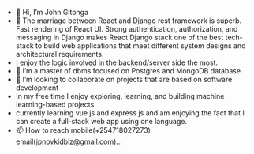 - 👋 Hi, I’m John Gitonga
- 👀 The marriage between React and Django rest framework is superb. Fast rendering of React UI. Strong authentication, authorization, and messaging in Django makes React Django stack one of the best tech-stack to build web applications that meet different system designs and architectural requirements.
- I enjoy the logic involved in the backend/server side the most.
- 🌱 I’m a master of dbms focused on Postgres and MongoDB database
- 💞️ I’m looking to collaborate on projects that are based on software development
- In my free time I enjoy exploring, learning, and building machine learning-based projects
- currently learning vue js and express js and am enjoying the fact that I can create a full-stack web app using one language.
- 📫 How to reach mobile(+254718027273) email(jpnovkidbiz@gmail.com)...

<!---
jpnovkiddevop/jpnovkiddevop is a ✨ special ✨ repository because its provides a good practical experience to the real world solutions`README.md` (this file) appears on your GitHub profile.
You can click the Preview link to take a look at your changes.
--->
